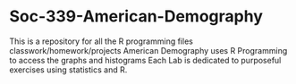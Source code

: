 # Soc-339-American-Demography
This is a repository for all the R programming files classwork/homework/projects
American Demography uses R Programming to access the graphs and histograms
Each Lab is dedicated to purposeful exercises using statistics and R.

